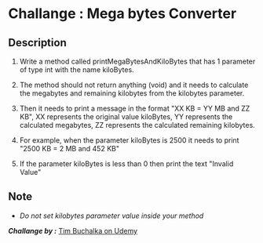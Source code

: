# Challange :  Mega bytes Converter

## Description

1. Write a method called printMegaBytesAndKiloBytes that has 1 parameter of type int with the name kiloBytes.

2. The method should not return anything (void) and it needs to calculate the megabytes and remaining kilobytes from the kilobytes parameter.

3. Then it needs to print a message in the format "XX KB = YY MB and ZZ KB", XX represents the original value kiloBytes, YY represents the calculated megabytes, ZZ represents the calculated remaining kilobytes.

4. For example, when the parameter kiloBytes is 2500 it needs to print "2500 KB = 2 MB and 452 KB"

5. If the parameter kiloBytes is less than 0 then print the text "Invalid Value"


## Note
- *Do not set kilobytes parameter value inside your method*


***Challange by :*** [Tim Buchalka on Udemy](https://www.udemy.com/course/java-the-complete-java-developer-course/)
